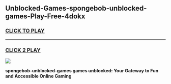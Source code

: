 
## Unblocked-Games-spongebob-unblocked-games-Play-Free-4dokx
<h3>
<a href="https://premium76.site?title=spongebob-unblocked-games&ref=20A">CLICK TO PLAY</a></h3>
<hr>

<h3>
<a href="https://premium76.site?title=spongebob-unblocked-games&ref=20A">CLICK 2 PLAY</a>
  
</h3>

<a href="https://premium76.site?title=spongebob-unblocked-games&ref=20A"><img src="https://clearcache.store/games.png"></a>


**spongebob-unblocked-games games unblocked: Your Gateway to Fun and Accessible Online Gaming**
